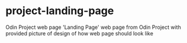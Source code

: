 # project-landing-page
Odin Project web page
'Landing Page' web page from Odin Project with provided picture of design of how web page should look like
